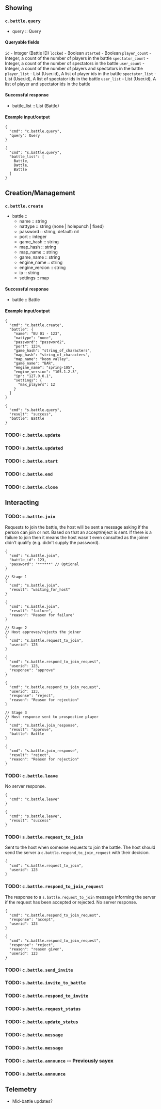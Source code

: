 ## Showing
### `c.battle.query`
* query :: Query

#### Queryable fields
`id` - Integer (Battle ID)
`locked` - Boolean
`started` - Boolean
`player_count` - Integer, a count of the number of players in the battle
`spectator_count` - Integer, a count of the number of spectators in the battle
`user_count` - Integer, a count of the number of players and spectators in the battle
`player_list` - List (User.id), A list of player ids in the battle
`spectator_list` - List (User.id), A list of spectator ids in the battle
`user_list` - List (User.id), A list of player and spectator ids in the battle

#### Successful response
* battle_list :: List (Battle)

#### Example input/output
```
{
  "cmd": "c.battle.query",
  "query": Query
}

{
  "cmd": "s.battle.query",
  "battle_list": [
    Battle,
    Battle,
    Battle
  ]
}
```

## Creation/Management
### `c.battle.create`
* battle ::
  * name :: string
  * nattype :: string (none | holepunch | fixed)
  * password :: string, default: nil
  * port :: integer
  * game_hash :: string
  * map_hash :: string
  * map_name :: string
  * game_name :: string
  * engine_name :: string
  * engine_version :: string
  * ip :: string
  * settings :: map

#### Successful response
* battle :: Battle

#### Example input/output
```
{
  "cmd": "c.battle.create",
  "battle": {
    "name": "EU 01 - 123",
    "nattype": "none",
    "password": "password2",
    "port": 1234,
    "game_hash": "string_of_characters",
    "map_hash": "string_of_characters",
    "map_name": "koom valley",
    "game_name": "BAR",
    "engine_name": "spring-105",
    "engine_version": "105.1.2.3",
    "ip": "127.0.0.1",
    "settings": {
      "max_players": 12
    }
  }
}

{
  "cmd": "s.battle.query",
  "result": "success",
  "battle": Battle
}
```

### TODO: `c.battle.update`
### TODO: `s.battle.updated`

### TODO: `c.battle.start`
### TODO: `c.battle.end`
### TODO: `c.battle.close`

## Interacting
### TODO: `c.battle.join`
Requests to join the battle, the host will be sent a message asking if the person can join or not. Based on that an accept/reject is sent. If there is a failure to join then it means the host wasn't even consulted as the joiner didn't qualify (e.g. didn't supply the password).
```
{
  "cmd": "c.battle.join",
  "battle_id": 123,
  "password": "******" // Optional
}

// Stage 1
{
  "cmd": "s.battle.join",
  "result": "waiting_for_host"
}

{
  "cmd": "s.battle.join",
  "result": "failure",
  "reason": "Reason for failure"
}

// Stage 2
// Host approves/rejects the joiner
{
  "cmd": "s.battle.request_to_join",
  "userid": 123
}

{
  "cmd": "c.battle.respond_to_join_request",
  "userid": 123,
  "response": "approve"
}

{
  "cmd": "c.battle.respond_to_join_request",
  "userid": 123,
  "response": "reject",
  "reason": "Reason for rejection"
}

// Stage 3
// Host response sent to prospective player
{
  "cmd": "s.battle.join_response",
  "result": "approve",
  "battle": Battle
}

{
  "cmd": "s.battle.join_response",
  "result": "reject",
  "reason": "Reason for rejection"
}
```

### TODO: `c.battle.leave`
No server response.
```
{
  "cmd": "c.battle.leave"
}

{
  "cmd": "s.battle.leave",
  "result": "success"
}
```

### TODO: `s.battle.request_to_join`
Sent to the host when someone requests to join the battle. The host should send the server a `c.battle.respond_to_join_request` with their decision.
```
{
  "cmd": "s.battle.request_to_join",
  "userid": 123
}
```

### TODO: `c.battle.respond_to_join_request`
The response to a `s.battle.request_to_join` message informing the server if the request has been accepted or rejected. No server response.
```
{
  "cmd": "c.battle.respond_to_join_request",
  "response": "accept",
  "userid": 123
}

{
  "cmd": "c.battle.respond_to_join_request",
  "response": "reject",
  "reason": "reason given",
  "userid": 123
}
```

### TODO: `c.battle.send_invite`
### TODO: `s.battle.invite_to_battle`
### TODO: `c.battle.respond_to_invite`

### TODO: `s.battle.request_status`
### TODO: `c.battle.update_status`

### TODO: `c.battle.message`
### TODO: `s.battle.message`

### TODO: `c.battle.announce` -- Previously sayex
### TODO: `s.battle.announce`

## Telemetry
- Mid-battle updates?

